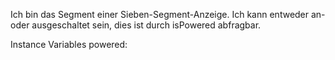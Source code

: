 Ich bin das Segment einer Sieben-Segment-Anzeige.
Ich kann entweder an- oder ausgeschaltet sein, dies ist durch isPowered abfragbar.

Instance Variables
	powered:		<Boolean>
